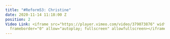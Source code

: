 ```yaml
---
title: "#Reform53: Christine"
date: 2020-11-14 11:18:00 Z
position: 2
Video Link: <iframe src="https://player.vimeo.com/video/379073876" width="640" height="360"
  frameborder="0" allow="autoplay; fullscreen" allowfullscreen></iframe>
---
```


